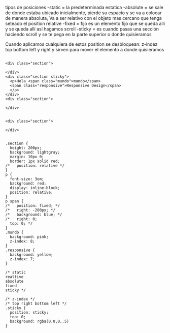 tipos de posiciones
-static = la predeterminada estatica
-absolute = se sale de donde estaba ubicado inicialmente, pierde su espacio y se va a colocar de manera absoluta, Va a ser relativo con el objeto mas cercano que tenga seteado el position relative
-fixed = fijo es un elemento fijo que se queda alli y se queda allí así hagamos scroll
-sticky = es cuando pasas una sección haciendo scroll y se te pega en la parte superior o donde quisieramos

Cuando aplicamos cualquiera de estos position se desbloquean:
z-indez
top bottom left y right y sirven para mover el elemento a donde quisieramos



````

<div class="section">

</div>
<div class="section sticky">
  <p>Hola <span class="mundo">mundo</span>
  <span class="responsive">Responsive Design</span>
  </p>
</div>
<div class="section">

</div>


<div class="section">

</div>
````

````

.section {
  height: 200px;
  background: lightgray;
  margin: 10px 0;
  border: 1px solid red;
/*   position: relative */
}
p {
  font-size: 3em;
  background: red;
  display: inline-block;
  position: relative;
}
p span {
/*   position: fixed; */
/*   right: -200px; */
/*   background: blue; */
/*   right: 0;
  top: 0; */
}
.mundo {
  background: pink;
  z-index: 8;
}
.responsive {
  background: yellow;
  z-index: 7;
}

/* static
realtive
absolute
fixed
sticky */

/* z-index */
/* top right bottom left */
.sticky {
  position: sticky;
  top: 0;
  background: rgba(0,0,0,.5)
}

````